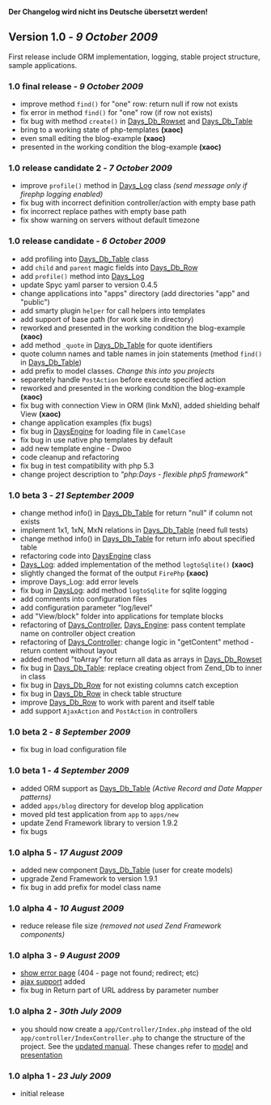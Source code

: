 **Der Changelog wird nicht ins Deutsche übersetzt werden!**

## Version 1.0 - _9 October 2009_ ##

First release include ORM implementation, logging, stable project structure, sample applications.

### 1.0 final release - _9 October 2009_ ###

  * improve method `find()` for "one" row: return null if row not exists
  * fix error in method `find()` for "one" row (if row not exists)
  * fix bug with method `create()` in [Days\_Db\_Rowset](EnLibDaysDbRowset.md) and [Days\_Db\_Table](EnLibDaysDbTable.md)
  * bring to a working state of php-templates **(xaoc)**
  * even small editing the blog-example **(xaoc)**
  * presented in the working condition the blog-example **(xaoc)**

### 1.0 release candidate 2 - _7 October 2009_ ###

  * improve `profile()` method in [Days\_Log](EnLibDaysLog.md) class _(send message only if firephp logging enabled)_
  * fix bug with incorrect definition controller/action with empty base path
  * fix incorrect replace pathes with empty base path
  * fix show warning on servers without default timezone

### 1.0 release candidate - _6 October 2009_ ###

  * add profiling into [Days\_Db\_Table](EnLibDaysDbTable.md) class
  * add `child` and `parent` magic fields into [Days\_Db\_Row](EnLibDaysDbRow.md)
  * add `profile()` method into [Days\_Log](EnLibDaysLog.md)
  * update Spyc yaml parser to version 0.4.5
  * change applications into "apps" directory (add directories "app" and "public")
  * add smarty plugin `helper` for call helpers into templates
  * add support of base path (for work site in directory)
  * reworked and presented in the working condition the blog-example **(xaoc)**
  * add method `_quote` in [Days\_Db\_Table](EnLibDaysDbTable.md) for quote identifiers
  * quote column names and table names in join statements (method `find()` in [Days\_Db\_Table](EnLibDaysDbTable.md))
  * add prefix to model classes. _Change this into you projects_
  * separetely handle `PostAction` before execute specified action
  * reworked and presented in the working condition the blog-example **(xaoc)**
  * fix bug with connection View in ORM (link MxN), added shielding behalf View **(xaoc)**
  * change application examples (fix bugs)
  * fix bug in [DaysEngine](EnLibDaysEngine.md) for loading file in `CamelCase`
  * fix bug in use native php templates by default
  * add new template engine - Dwoo
  * code cleanup and refactoring
  * fix bug in test compatibility with php 5.3
  * change project description to _"php:Days - flexible php5 framework"_

### 1.0 beta 3 - _21 September 2009_ ###

  * change method info() in [Days\_Db\_Table](EnlibDaysDbTable.md) for return "null" if column not exists
  * implement 1x1, 1xN, MxN relations in [Days\_Db\_Table](EnLibDaysDbTable.md) (need full tests)
  * change method info() in [Days\_Db\_Table](EnLibDaysDbTable.md) for return info about specified table
  * refactoring code into [DaysEngine](EnLibDaysEngine.md) class
  * [Days\_Log](EnLibDaysLog.md): added implementation of the method `logtoSqlite()` **(xaoc)**
  * slightly changed the format of the output `FirePhp` **(xaoc)**
  * improve Days\_Log: add error levels
  * fix bug in [DaysLog](EnLibDaysLog.md): add method `logtoSqlite` for sqlite logging
  * add comments into configuration files
  * add configuration parameter "log/level"
  * add "View/block" folder into applications for template blocks
  * refactoring of [Days\_Controller](EnLibDaysController.md), [Days\_Engine](EnLibDaysEngine.md): pass content template name on controller object creation
  * refactoring of [Days\_Controller](EnLibDaysController.md): change logic in "getContent" method - return content without layout
  * added method "toArray" for return all data as arrays in [Days\_Db\_Rowset](EnLibDaysDbRowset.md)
  * fix bug in [Days\_Db\_Table](EnLibDaysDbTable.md): replace creating object from Zend\_Db to inner in class
  * fix bug in [Days\_Db\_Row](EnLibDaysDbRow.md) for not existing columns catch exception
  * fix bug in [Days\_Db\_Row](EnLibDaysDbRow.md) in check table structure
  * improve [Days\_Db\_Row](EnLibDaysDbRow.md) to work with parent and itself table
  * add support `AjaxAction` and `PostAction` in controllers

### 1.0 beta 2 - _8 September 2009_ ###

  * fix bug in load configuration file

### 1.0 beta 1 - _4 September 2009_ ###

  * added ORM support as [Days\_Db\_Table](EnLibDaysDbTable.md) _(Active Record and Date Mapper patterns)_
  * added `apps/blog` directory for develop blog application
  * moved pld test application from `app` to `apps/new`
  * update Zend Framework library to version 1.9.2
  * fix bugs

### 1.0 alpha 5 - _17 August 2009_ ###

  * added new component [Days\_Db\_Table](EnLibDaysDbTable.md) (user for create models)
  * upgrade Zend Framework to version 1.9.1
  * fix bug in add prefix for model class name

### 1.0 alpha 4 - _10 August 2009_ ###

  * reduce release file size _(removed not used Zend Framework components)_

### 1.0 alpha 3 - _9 August 2009_ ###

  * [show error page](EnLibDaysLog.md) (404 - page not found; redirect; etc)
  * [ajax support](EnAjax.md) added
  * fix bug in Return part of URL address by parameter number

### 1.0 alpha 2 - _30th July 2009_ ###

  * you should now create a `app/Controller/Index.php` instead of the old `app/controller/IndexController.php` to change the structure of the project. See the [updated manual](EnMvc.md). These changes refer to [model](EnMvc.md) and [presentation](EnMvc.md)

### 1.0 alpha 1 - _23 July 2009_ ###

  * initial release